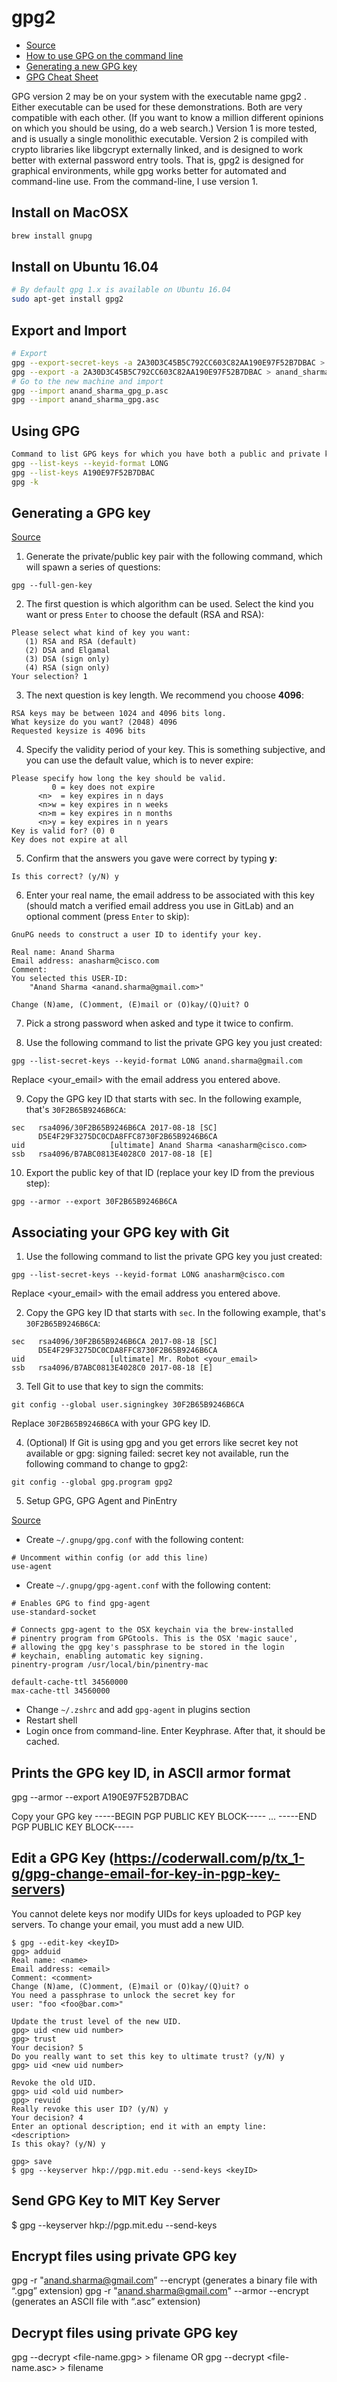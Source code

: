 # gpg2

- [Source](https://futureboy.us/pgp.html#GettingStarted)
- [How to use GPG on the command line](http://blog.ghostinthemachines.com/2015/03/01/how-to-use-gpg-command-line/)
- [Generating a new GPG key](https://help.github.com/en/articles/generating-a-new-gpg-key)
- [GPG Cheat Sheet](http://irtfweb.ifa.hawaii.edu/~lockhart/gpg/)

GPG version 2 may be on your system with the executable name gpg2 . Either executable can be used for these demonstrations. Both are very compatible with each other. (If you want to know a million different opinions on which you should be using, do a web search.) Version 1 is more tested, and is usually a single monolithic executable. Version 2 is compiled with crypto libraries like libgcrypt externally linked, and is designed to work better with external password entry tools. That is, gpg2 is designed for graphical environments, while gpg works better for automated and command-line use. From the command-line, I use version 1.


## Install on MacOSX

```bash
brew install gnupg
```

## Install on Ubuntu 16.04

```bash
# By default gpg 1.x is available on Ubuntu 16.04
sudo apt-get install gpg2
```

## Export and Import

```bash
# Export
gpg --export-secret-keys -a 2A30D3C45B5C792CC603C82AA190E97F52B7DBAC > anand_sharma_gpg_p.asc
gpg --export -a 2A30D3C45B5C792CC603C82AA190E97F52B7DBAC > anand_sharma_gpg.asc
# Go to the new machine and import
gpg --import anand_sharma_gpg_p.asc
gpg --import anand_sharma_gpg.asc
```

## Using GPG

```bash
Command to list GPG keys for which you have both a public and private key. A private key is required for signing commits or tags:
gpg --list-keys --keyid-format LONG
gpg --list-keys A190E97F52B7DBAC
gpg -k
```

## Generating a GPG key

[Source](https://gitlab.com/help/user/project/repository/gpg_signed_commits/index.md)

1. Generate the private/public key pair with the following command, which will
spawn a series of questions:

```
gpg --full-gen-key
```

2. The first question is which algorithm can be used. Select the kind you want
or press `Enter` to choose the default (RSA and RSA):

```
Please select what kind of key you want:
   (1) RSA and RSA (default)
   (2) DSA and Elgamal
   (3) DSA (sign only)
   (4) RSA (sign only)
Your selection? 1
```

3. The next question is key length. We recommend you choose **4096**:

```
RSA keys may be between 1024 and 4096 bits long.
What keysize do you want? (2048) 4096
Requested keysize is 4096 bits
```

4. Specify the validity period of your key. This is something
subjective, and you can use the default value, which is to never expire:

```
Please specify how long the key should be valid.
         0 = key does not expire
      <n>  = key expires in n days
      <n>w = key expires in n weeks
      <n>m = key expires in n months
      <n>y = key expires in n years
Key is valid for? (0) 0
Key does not expire at all
```

5. Confirm that the answers you gave were correct by typing **y**:

```
Is this correct? (y/N) y
```

6. Enter your real name, the email address to be associated with this key
(should match a verified email address you use in GitLab) and an optional
comment (press `Enter` to skip):

```
GnuPG needs to construct a user ID to identify your key.

Real name: Anand Sharma
Email address: anasharm@cisco.com
Comment:
You selected this USER-ID:
    "Anand Sharma <anand.sharma@gmail.com>"

Change (N)ame, (C)omment, (E)mail or (O)kay/(Q)uit? O
```

7. Pick a strong password when asked and type it twice to confirm.


8. Use the following command to list the private GPG key you just created:

```
gpg --list-secret-keys --keyid-format LONG anand.sharma@gmail.com
```

Replace <your_email> with the email address you entered above.

9. Copy the GPG key ID that starts with sec. In the following example, that's
`30F2B65B9246B6CA`:

```
sec   rsa4096/30F2B65B9246B6CA 2017-08-18 [SC]
      D5E4F29F3275DC0CDA8FFC8730F2B65B9246B6CA
uid                   [ultimate] Anand Sharma <anasharm@cisco.com>
ssb   rsa4096/B7ABC0813E4028C0 2017-08-18 [E]
```

10. Export the public key of that ID (replace your key ID from the previous step):

```
gpg --armor --export 30F2B65B9246B6CA
```

## Associating your GPG key with Git

1. Use the following command to list the private GPG key you just created:

```
gpg --list-secret-keys --keyid-format LONG anasharm@cisco.com
```

Replace <your_email> with the email address you entered above.


2. Copy the GPG key ID that starts with `sec`. In the following example, that's `30F2B65B9246B6CA`:

```
sec   rsa4096/30F2B65B9246B6CA 2017-08-18 [SC]
      D5E4F29F3275DC0CDA8FFC8730F2B65B9246B6CA
uid                   [ultimate] Mr. Robot <your_email>
ssb   rsa4096/B7ABC0813E4028C0 2017-08-18 [E]
```

3. Tell Git to use that key to sign the commits:

```
git config --global user.signingkey 30F2B65B9246B6CA
```

Replace `30F2B65B9246B6CA` with your GPG key ID.


4. (Optional) If Git is using gpg and you get errors like secret key not available
or gpg: signing failed: secret key not available, run the following command to
change to gpg2:

```
git config --global gpg.program gpg2
```

5. Setup GPG, GPG Agent and PinEntry

[Source](https://gist.github.com/bmhatfield/cc21ec0a3a2df963bffa3c1f884b676b)

- Create `~/.gnupg/gpg.conf` with the following content:

```
# Uncomment within config (or add this line)
use-agent
```

- Create `~/.gnupg/gpg-agent.conf` with the following content:

```
# Enables GPG to find gpg-agent
use-standard-socket

# Connects gpg-agent to the OSX keychain via the brew-installed
# pinentry program from GPGtools. This is the OSX 'magic sauce',
# allowing the gpg key's passphrase to be stored in the login
# keychain, enabling automatic key signing.
pinentry-program /usr/local/bin/pinentry-mac

default-cache-ttl 34560000
max-cache-ttl 34560000
```

- Change `~/.zshrc` and add `gpg-agent` in plugins section
- Restart shell
- Login once from command-line. Enter Keyphrase. After that, it should be cached.

## Prints the GPG key ID, in ASCII armor format
gpg --armor --export A190E97F52B7DBAC

Copy your GPG key
-----BEGIN PGP PUBLIC KEY BLOCK-----
...
-----END PGP PUBLIC KEY BLOCK-----

## Edit a GPG Key (https://coderwall.com/p/tx_1-g/gpg-change-email-for-key-in-pgp-key-servers)
You cannot delete keys nor modify UIDs for keys uploaded to PGP key servers. To change your email, you must add a new UID.

```
$ gpg --edit-key <keyID>
gpg> adduid
Real name: <name>
Email address: <email>
Comment: <comment>
Change (N)ame, (C)omment, (E)mail or (O)kay/(Q)uit? o
You need a passphrase to unlock the secret key for
user: "foo <foo@bar.com>"

Update the trust level of the new UID.
gpg> uid <new uid number>
gpg> trust
Your decision? 5
Do you really want to set this key to ultimate trust? (y/N) y
gpg> uid <new uid number>

Revoke the old UID.
gpg> uid <old uid number>
gpg> revuid
Really revoke this user ID? (y/N) y
Your decision? 4
Enter an optional description; end it with an empty line: <description>
Is this okay? (y/N) y

gpg> save
$ gpg --keyserver hkp://pgp.mit.edu --send-keys <keyID>
```

## Send GPG Key to MIT Key Server
$ gpg --keyserver hkp://pgp.mit.edu --send-keys <keyID>

## Encrypt files using private GPG key
gpg -r "anand.sharma@gmail.com” --encrypt <file-name> (generates a binary file with “.gpg” extension)
gpg -r "anand.sharma@gmail.com" --armor --encrypt <file-name> (generates an ASCII file with “.asc” extension)

## Decrypt files using private GPG key
gpg --decrypt <file-name.gpg> > filename OR
gpg --decrypt <file-name.asc> > filename
